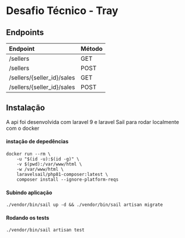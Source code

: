 # Desafio Técnico - Tray

## Endpoints

Endpoint | Método | 
:--------- | :--------- 
/sellers | GET 
/sellers | POST 
/sellers/{seller_id}/sales | GET 
/sellers/{seller_id}/sales | POST 


## Instalação

A api foi desenvolvida com laravel 9 e laravel Sail para rodar localmente com o docker

#### instação de depedências 
```
docker run --rm \
    -u "$(id -u):$(id -g)" \
    -v $(pwd):/var/www/html \
    -w /var/www/html \
    laravelsail/php81-composer:latest \
    composer install --ignore-platform-reqs
```
#### Subindo aplicação 
```
./vendor/bin/sail up -d && ./vendor/bin/sail artisan migrate
```

#### Rodando os tests
```
./vendor/bin/sail artisan test
```
